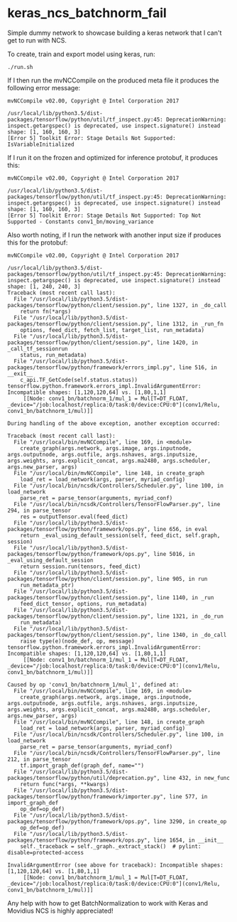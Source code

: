 # keras_ncs_batchnorm_fail

Simple dummy network to showcase building a keras network that I can't get to run with NCS.

To create, train and export model using keras, run:

```./run.sh```

If I then run the mvNCCompile on the produced meta file it produces the following error message:

```$ mvNCCompile example.chkp.meta -in=input_1 -on=conv5/Relu -is 160 160
mvNCCompile v02.00, Copyright @ Intel Corporation 2017

/usr/local/lib/python3.5/dist-packages/tensorflow/python/util/tf_inspect.py:45: DeprecationWarning: inspect.getargspec() is deprecated, use inspect.signature() instead
shape: [1, 160, 160, 3]
[Error 5] Toolkit Error: Stage Details Not Supported: IsVariableInitialized
```

If I run it on the frozen and optimized for inference protobuf, it produces this:

```$ mvNCCompile opt_example.pb -in=input_1 -on=conv5/Relu -is 160 160
mvNCCompile v02.00, Copyright @ Intel Corporation 2017

/usr/local/lib/python3.5/dist-packages/tensorflow/python/util/tf_inspect.py:45: DeprecationWarning: inspect.getargspec() is deprecated, use inspect.signature() instead
shape: [1, 160, 160, 3]
[Error 5] Toolkit Error: Stage Details Not Supported: Top Not Supported - Constants conv1_bn/moving_variance
```

Also worth noting, if I run the network with another input size if produces this for the protobuf:

```$ mvNCCompile opt_example.pb -in=input_1 -on=conv5/Relu -is 240 240
mvNCCompile v02.00, Copyright @ Intel Corporation 2017

/usr/local/lib/python3.5/dist-packages/tensorflow/python/util/tf_inspect.py:45: DeprecationWarning: inspect.getargspec() is deprecated, use inspect.signature() instead
shape: [1, 240, 240, 3]
Traceback (most recent call last):
  File "/usr/local/lib/python3.5/dist-packages/tensorflow/python/client/session.py", line 1327, in _do_call
    return fn(*args)
  File "/usr/local/lib/python3.5/dist-packages/tensorflow/python/client/session.py", line 1312, in _run_fn
    options, feed_dict, fetch_list, target_list, run_metadata)
  File "/usr/local/lib/python3.5/dist-packages/tensorflow/python/client/session.py", line 1420, in _call_tf_sessionrun
    status, run_metadata)
  File "/usr/local/lib/python3.5/dist-packages/tensorflow/python/framework/errors_impl.py", line 516, in __exit__
    c_api.TF_GetCode(self.status.status))
tensorflow.python.framework.errors_impl.InvalidArgumentError: Incompatible shapes: [1,120,120,64] vs. [1,80,1,1]
	 [[Node: conv1_bn/batchnorm_1/mul_1 = Mul[T=DT_FLOAT, _device="/job:localhost/replica:0/task:0/device:CPU:0"](conv1/Relu, conv1_bn/batchnorm_1/mul)]]

During handling of the above exception, another exception occurred:

Traceback (most recent call last):
  File "/usr/local/bin/mvNCCompile", line 169, in <module>
    create_graph(args.network, args.image, args.inputnode, args.outputnode, args.outfile, args.nshaves, args.inputsize, args.weights, args.explicit_concat, args.ma2480, args.scheduler, args.new_parser, args)
  File "/usr/local/bin/mvNCCompile", line 148, in create_graph
    load_ret = load_network(args, parser, myriad_config)
  File "/usr/local/bin/ncsdk/Controllers/Scheduler.py", line 100, in load_network
    parse_ret = parse_tensor(arguments, myriad_conf)
  File "/usr/local/bin/ncsdk/Controllers/TensorFlowParser.py", line 294, in parse_tensor
    res = outputTensor.eval(feed_dict)
  File "/usr/local/lib/python3.5/dist-packages/tensorflow/python/framework/ops.py", line 656, in eval
    return _eval_using_default_session(self, feed_dict, self.graph, session)
  File "/usr/local/lib/python3.5/dist-packages/tensorflow/python/framework/ops.py", line 5016, in _eval_using_default_session
    return session.run(tensors, feed_dict)
  File "/usr/local/lib/python3.5/dist-packages/tensorflow/python/client/session.py", line 905, in run
    run_metadata_ptr)
  File "/usr/local/lib/python3.5/dist-packages/tensorflow/python/client/session.py", line 1140, in _run
    feed_dict_tensor, options, run_metadata)
  File "/usr/local/lib/python3.5/dist-packages/tensorflow/python/client/session.py", line 1321, in _do_run
    run_metadata)
  File "/usr/local/lib/python3.5/dist-packages/tensorflow/python/client/session.py", line 1340, in _do_call
    raise type(e)(node_def, op, message)
tensorflow.python.framework.errors_impl.InvalidArgumentError: Incompatible shapes: [1,120,120,64] vs. [1,80,1,1]
	 [[Node: conv1_bn/batchnorm_1/mul_1 = Mul[T=DT_FLOAT, _device="/job:localhost/replica:0/task:0/device:CPU:0"](conv1/Relu, conv1_bn/batchnorm_1/mul)]]

Caused by op 'conv1_bn/batchnorm_1/mul_1', defined at:
  File "/usr/local/bin/mvNCCompile", line 169, in <module>
    create_graph(args.network, args.image, args.inputnode, args.outputnode, args.outfile, args.nshaves, args.inputsize, args.weights, args.explicit_concat, args.ma2480, args.scheduler, args.new_parser, args)
  File "/usr/local/bin/mvNCCompile", line 148, in create_graph
    load_ret = load_network(args, parser, myriad_config)
  File "/usr/local/bin/ncsdk/Controllers/Scheduler.py", line 100, in load_network
    parse_ret = parse_tensor(arguments, myriad_conf)
  File "/usr/local/bin/ncsdk/Controllers/TensorFlowParser.py", line 212, in parse_tensor
    tf.import_graph_def(graph_def, name="")
  File "/usr/local/lib/python3.5/dist-packages/tensorflow/python/util/deprecation.py", line 432, in new_func
    return func(*args, **kwargs)
  File "/usr/local/lib/python3.5/dist-packages/tensorflow/python/framework/importer.py", line 577, in import_graph_def
    op_def=op_def)
  File "/usr/local/lib/python3.5/dist-packages/tensorflow/python/framework/ops.py", line 3290, in create_op
    op_def=op_def)
  File "/usr/local/lib/python3.5/dist-packages/tensorflow/python/framework/ops.py", line 1654, in __init__
    self._traceback = self._graph._extract_stack()  # pylint: disable=protected-access

InvalidArgumentError (see above for traceback): Incompatible shapes: [1,120,120,64] vs. [1,80,1,1]
	 [[Node: conv1_bn/batchnorm_1/mul_1 = Mul[T=DT_FLOAT, _device="/job:localhost/replica:0/task:0/device:CPU:0"](conv1/Relu, conv1_bn/batchnorm_1/mul)]]
```

Any help with how to get BatchNormalization to work with Keras and Movidius NCS is highly appreciated!

